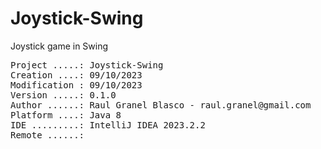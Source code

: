 # Joystick-Swing
Joystick game in Swing
<pre>
Project .....: Joystick-Swing
Creation ....: 09/10/2023
Modification : 09/10/2023
Version .....: 0.1.0
Author ......: Raul Granel Blasco - raul.granel@gmail.com
Platform ....: Java 8
IDE .........: IntelliJ IDEA 2023.2.2
Remote ......: 
</pre>